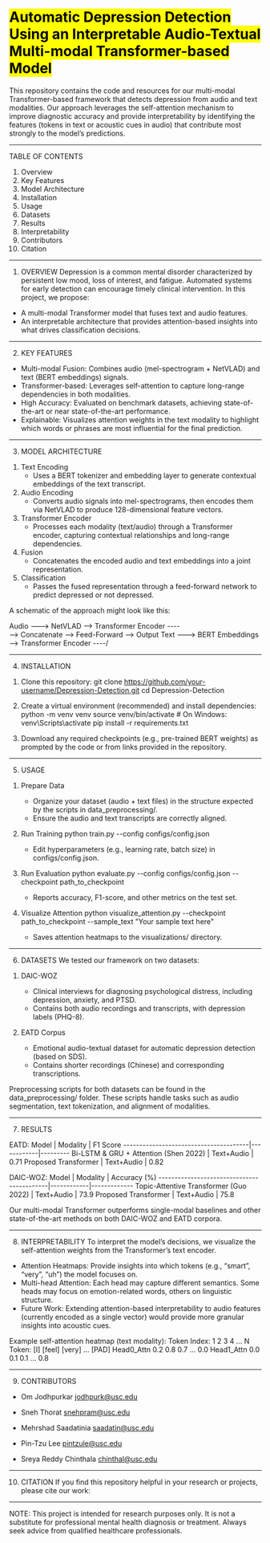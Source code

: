 # <mark>Automatic Depression Detection Using an Interpretable Audio-Textual Multi-modal Transformer-based Model</mark>

This repository contains the code and resources for our multi-modal Transformer-based framework that detects depression from audio and text modalities. Our approach leverages the self-attention mechanism to improve diagnostic accuracy and provide interpretability by identifying the features (tokens in text or acoustic cues in audio) that contribute most strongly to the model’s predictions.

--------------------------------------------------------------------------------
TABLE OF CONTENTS

1. Overview
2. Key Features
3. Model Architecture
4. Installation
5. Usage
6. Datasets
7. Results
8. Interpretability
9. Contributors
10. Citation
--------------------------------------------------------------------------------

1. OVERVIEW
Depression is a common mental disorder characterized by persistent low mood, loss of interest, and fatigue. Automated systems for early detection can encourage timely clinical intervention. In this project, we propose:
- A multi-modal Transformer model that fuses text and audio features.
- An interpretable architecture that provides attention-based insights into what drives classification decisions.

--------------------------------------------------------------------------------

2. KEY FEATURES
- Multi-modal Fusion: Combines audio (mel-spectrogram + NetVLAD) and text (BERT embeddings) signals.
- Transformer-based: Leverages self-attention to capture long-range dependencies in both modalities.
- High Accuracy: Evaluated on benchmark datasets, achieving state-of-the-art or near state-of-the-art performance.
- Explainable: Visualizes attention weights in the text modality to highlight which words or phrases are most influential for the final prediction.

--------------------------------------------------------------------------------

3. MODEL ARCHITECTURE
1) Text Encoding
   - Uses a BERT tokenizer and embedding layer to generate contextual embeddings of the text transcript.
2) Audio Encoding
   - Converts audio signals into mel-spectrograms, then encodes them via NetVLAD to produce 128-dimensional feature vectors.
3) Transformer Encoder
   - Processes each modality (text/audio) through a Transformer encoder, capturing contextual relationships and long-range dependencies.
4) Fusion
   - Concatenates the encoded audio and text embeddings into a joint representation.
5) Classification
   - Passes the fused representation through a feed-forward network to predict depressed or not depressed.

A schematic of the approach might look like this:

Audio ---> NetVLAD --> Transformer Encoder ----\
                                                --> Concatenate --> Feed-Forward --> Output
Text --->  BERT Embeddings --> Transformer Encoder ----/

--------------------------------------------------------------------------------

4. INSTALLATION
1) Clone this repository:
   git clone https://github.com/your-username/Depression-Detection.git
   cd Depression-Detection

2) Create a virtual environment (recommended) and install dependencies:
   python -m venv venv
   source venv/bin/activate  # On Windows: venv\Scripts\activate
   pip install -r requirements.txt

3) Download any required checkpoints (e.g., pre-trained BERT weights) as prompted by the code or from links provided in the repository.

--------------------------------------------------------------------------------

5. USAGE

1) Prepare Data
   - Organize your dataset (audio + text files) in the structure expected by the scripts in data_preprocessing/.
   - Ensure the audio and text transcripts are correctly aligned.

2) Run Training
   python train.py --config configs/config.json
   - Edit hyperparameters (e.g., learning rate, batch size) in configs/config.json.

3) Run Evaluation
   python evaluate.py --config configs/config.json --checkpoint path_to_checkpoint
   - Reports accuracy, F1-score, and other metrics on the test set.

4) Visualize Attention
   python visualize_attention.py --checkpoint path_to_checkpoint --sample_text "Your sample text here"
   - Saves attention heatmaps to the visualizations/ directory.

--------------------------------------------------------------------------------

6. DATASETS
We tested our framework on two datasets:

1) DAIC-WOZ
   - Clinical interviews for diagnosing psychological distress, including depression, anxiety, and PTSD.
   - Contains both audio recordings and transcripts, with depression labels (PHQ-8).

2) EATD Corpus
   - Emotional audio-textual dataset for automatic depression detection (based on SDS).
   - Contains shorter recordings (Chinese) and corresponding transcriptions.

Preprocessing scripts for both datasets can be found in the data_preprocessing/ folder. These scripts handle tasks such as audio segmentation, text tokenization, and alignment of modalities.

--------------------------------------------------------------------------------

7. RESULTS

EATD:
 Model                                  | Modality    | F1 Score
 ---------------------------------------|------------|---------
 Bi-LSTM & GRU + Attention (Shen 2022) | Text+Audio | 0.71
 Proposed Transformer                   | Text+Audio | 0.82

DAIC-WOZ:
 Model                                      | Modality    | Accuracy (%)
 -------------------------------------------|------------|-------------
 Topic-Attentive Transformer (Guo 2022)     | Text+Audio | 73.9
 Proposed Transformer                       | Text+Audio | 75.8

Our multi-modal Transformer outperforms single-modal baselines and other state-of-the-art methods on both DAIC-WOZ and EATD corpora.

--------------------------------------------------------------------------------

8. INTERPRETABILITY
To interpret the model’s decisions, we visualize the self-attention weights from the Transformer’s text encoder.

- Attention Heatmaps: Provide insights into which tokens (e.g., “smart”, “very”, “uh”) the model focuses on.
- Multi-head Attention: Each head may capture different semantics. Some heads may focus on emotion-related words, others on linguistic structure.
- Future Work: Extending attention-based interpretability to audio features (currently encoded as a single vector) would provide more granular insights into acoustic cues.

Example self-attention heatmap (text modality):
Token Index:  1    2    3   4  ...  N
Token:       [I] [feel] [very] ... [PAD]
Head0_Attn   0.2  0.8    0.7   ...  0.0
Head1_Attn   0.0  0.1    0.1   ...  0.8

--------------------------------------------------------------------------------

9. CONTRIBUTORS

- Om Jodhpurkar
  jodhpurk@usc.edu

- Sneh Thorat
  snehpram@usc.edu

- Mehrshad Saadatinia
  saadatin@usc.edu

- Pin-Tzu Lee
  pintzule@usc.edu

- Sreya Reddy Chinthala
  chinthal@usc.edu


--------------------------------------------------------------------------------

10. CITATION
If you find this repository helpful in your research or projects, please cite our work:


--------------------------------------------------------------------------------

NOTE: This project is intended for research purposes only. It is not a substitute for professional mental health diagnosis or treatment. Always seek advice from qualified healthcare professionals.

